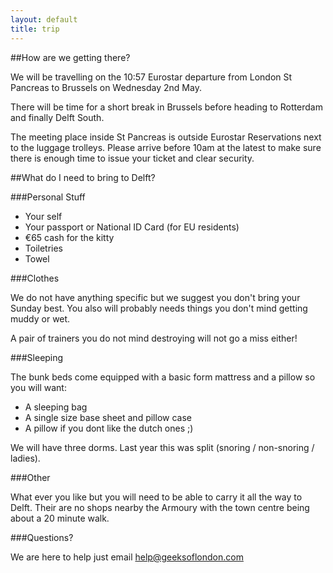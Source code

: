 ```yaml
---
layout: default
title: trip
---
```


##How are we getting there?

We will be travelling on the 10:57 Eurostar departure from London St Pancreas to Brussels on Wednesday 2nd May.

There will be time for a short break in Brussels before heading to Rotterdam and finally Delft South.

The meeting place inside St Pancreas is outside Eurostar Reservations next to the luggage trolleys. Please arrive before 10am at the latest to make sure there is enough time to issue your ticket and clear security. 

##What do I need to bring to Delft?

###Personal Stuff

* Your self
* Your passport or National ID Card (for EU residents)
* &euro;65 cash for the kitty
* Toiletries
* Towel

###Clothes

We do not have anything specific but we suggest you don't bring your Sunday best. You also will probably needs things you don't mind getting muddy or wet.

A pair of trainers you do not mind destroying will not go a miss either!

###Sleeping 

The bunk beds come equipped with a basic form mattress and a pillow so you will want:

* A sleeping bag
* A single size base sheet and pillow case
* A pillow if you dont like the dutch ones ;) 

We will have three dorms. Last year this was split (snoring / non-snoring / ladies).

###Other

What ever you like but you will need to be able to carry it all the way to Delft. Their are no shops nearby the Armoury with the town centre being about a 20 minute walk.

###Questions?

We are here to help just email help@geeksoflondon.com 